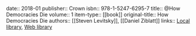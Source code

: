 date:: 2018-01
publisher:: Crown
isbn:: 978-1-5247-6295-7
title:: @How Democracies Die
volume:: 1
item-type:: [[book]]
original-title:: How Democracies Die
authors:: [[Steven Levitsky]], [[Daniel Ziblatt]]
links:: [Local library](zotero://select/library/items/VRAY3ZYF), [Web library](https://www.zotero.org/users/9751538/items/VRAY3ZYF)
